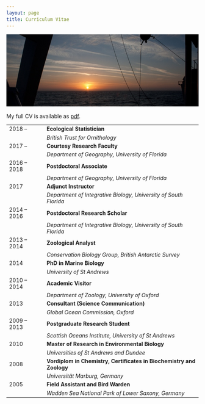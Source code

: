 ```yaml
---
layout: page
title: Curriculum Vitae
---
```


![](/public/images/sunrise760-285.jpg)

My full CV is available as [pdf](http://pboesu.github.io/public/CV-Boersch-Supan-0000-current.pdf).

| | |
| ----------- | ------------- |
| 2018 &ndash; |  **Ecological Statistician** |
|  | *British Trust for Ornithology* |
| 2017 &ndash; |  **Courtesy Research Faculty** |
|  | *Department of Geography, University of Florida* |
| 2016 &ndash; 2018|  **Postdoctoral Associate** |
|  | *Department of Geography, University of Florida* |
| 2017 |  **Adjunct Instructor** |
|  | *Department of Integrative Biology, University of South Florida* |
| 2014 &ndash; 2016 |  **Postdoctoral Research Scholar** |
|  | *Department of Integrative Biology, University of South Florida* |
|2013 &ndash; 2014 &nbsp;| **Zoological Analyst**|
| | *Conservation Biology Group, British Antarctic Survey*|
|2014| **PhD in Marine Biology**|
||*University of St Andrews*
|2010 &ndash; 2014 |**Academic Visitor**|
||*Department of Zoology, University of Oxford*|
|2013 |**Consultant (Science Communication)**|
||*Global Ocean Commission, Oxford*|
|2009 &ndash; 2013| **Postgraduate Research Student**|
||*Scottish Oceans Institute, University of St Andrews*|
|2010|**Master of Research in Environmental Biology**|
||*Universities of St Andrews and Dundee*|
|2008|**Vordiplom in Chemistry, Certificates in Biochemistry and Zoology**|
||*Universit&auml;t Marburg, Germany*|
|2005|**Field Assistant and Bird Warden**|
||*Wadden Sea National Park of Lower Saxony, Germany*|
